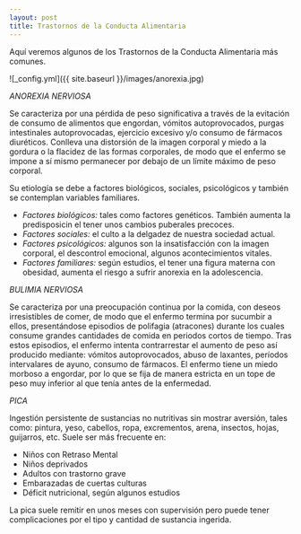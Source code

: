 ```yaml
---
layout: post
title: Trastornos de la Conducta Alimentaria
---
```


Aquí veremos algunos de los Trastornos de la Conducta Alimentaria más comunes.

![_config.yml]({{ site.baseurl }}/images/anorexia.jpg)

*ANOREXIA NERVIOSA*

Se caracteriza por una pérdida de peso significativa a través de la evitación de consumo de alimentos que engordan, vómitos autoprovocados, purgas intestinales autoprovocadas, ejercicio excesivo y/o consumo de fármacos diuréticos.
Conlleva una distorsión de la imagen corporal y miedo a la gordura o la flacidez de las formas corporales, de modo que el enfermo se impone a sí mismo permanecer por debajo de un límite máximo de peso corporal.

Su etiología se debe a factores biológicos, sociales, psicológicos y también se contemplan variables familiares.
- *Factores biológicos:* tales como factores genéticos. También aumenta la predisposicin el tener unos cambios puberales precoces.
- *Factores sociales:* el culto a la delgadez de nuestra sociedad actual.
- *Factores psicológicos:* algunos son la insatisfacción con la imagen corporal, el descontrol emocional, algunos acontecimientos vitales.
- *Factores familiares:* según estudios, el tener una figura materna con obesidad, aumenta el riesgo a sufrir anorexia en la adolescencia.


*BULIMIA NERVIOSA*

Se caracteriza por una preocupación continua por la comida, con deseos irresistibles de comer, de modo que el enfermo termina por sucumbir a ellos, presentándose episodios de polifagia (atracones) durante los cuales consume grandes cantidades de comida en periodos cortos de tiempo.
Tras estos episodios, el enfermo intenta contrarrestar el aumento de peso así producido mediante: vómitos autoprovocados, abuso de laxantes, períodos intervalares de ayuno, consumo de fármacos.
El enfermo tiene un miedo morboso a engordar, por lo que se fija de manera estricta en un tope de peso muy inferior al que tenía antes de la enfermedad.

*PICA*

Ingestión persistente de sustancias no nutritivas sin mostrar aversión, tales como: pintura, yeso, cabellos, ropa, excrementos, arena, insectos, hojas, guijarros, etc.
Suele ser más frecuente en:
- Niños con Retraso Mental
- Niños deprivados
- Adultos con trastorno grave
- Embarazadas de cuertas culturas
- Déficit nutricional, según algunos estudios

La pica suele remitir en unos meses con supervisión pero puede tener complicaciones por el tipo y cantidad de sustancia ingerida.
